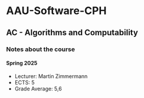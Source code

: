# AAU-Software-CPH
## AC - Algorithms and Computability

### Notes about the course
#### Spring 2025
- Lecturer: Martin Zimmermann
- ECTS: 5
- Grade Average: 5,6